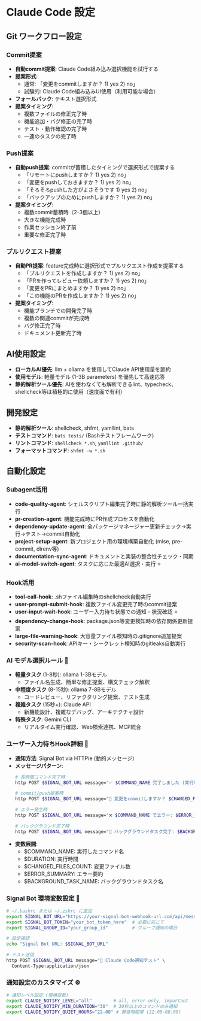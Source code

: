 # Claude Code 設定

## Git ワークフロー設定
### **Commit提案**
- **自動commit提案**: Claude Code組み込み選択機能を試行する
- **提案形式**: 
  - 通常: 「変更をcommitしますか？ 1) yes 2) no」
  - 試験的: Claude Code組み込みUI使用（利用可能な場合）
- **フォールバック**: テキスト選択形式
- **提案タイミング**:
  - 複数ファイルの修正完了時
  - 機能追加・バグ修正の完了時
  - テスト・動作確認の完了時
  - 一連のタスクの完了時

### **Push提案**
- **自動push提案**: commitが蓄積したタイミングで選択形式で提案する
  - 「リモートにpushしますか？ 1) yes 2) no」
  - 「変更をpushしておきますか？ 1) yes 2) no」
  - 「そろそろpushした方がよさそうです 1) yes 2) no」
  - 「バックアップのためにpushしますか？ 1) yes 2) no」
- **提案タイミング**:
  - 複数commit蓄積時（2-3個以上）
  - 大きな機能完成時
  - 作業セッション終了前
  - 重要な修正完了時

### **プルリクエスト提案**
- **自動PR提案**: feature完成時に選択形式でプルリクエスト作成を提案する
  - 「プルリクエストを作成しますか？ 1) yes 2) no」
  - 「PRを作ってレビュー依頼しますか？ 1) yes 2) no」
  - 「変更をPRにまとめますか？ 1) yes 2) no」
  - 「この機能のPRを作成しますか？ 1) yes 2) no」
- **提案タイミング**:
  - 機能ブランチでの開発完了時
  - 複数の関連commitが完成時
  - バグ修正完了時
  - ドキュメント更新完了時

## AI使用設定
- **ローカルAI優先**: llm + ollama を使用してClaude API使用量を節約
- **使用モデル**: 軽量モデル (1-3B parameters) を優先して高速応答
- **静的解析ツール優先**: AIを使わなくても解析できるlint、typecheck、shellcheck等は積極的に使用（速度面で有利）

## 開発設定
- **静的解析ツール**: shellcheck, shfmt, yamllint, bats
- **テストコマンド**: `bats tests/` (Bashテストフレームワーク)
- **リントコマンド**: `shellcheck *.sh`, `yamllint .github/`
- **フォーマットコマンド**: `shfmt -w *.sh`

## 自動化設定
### **Subagent活用**
- **code-quality-agent**: シェルスクリプト編集完了時に静的解析ツール一括実行
- **pr-creation-agent**: 機能完成時にPR作成プロセスを自動化
- **dependency-update-agent**: 全パッケージマネージャー更新チェック→実行→テスト→commit自動化
- **project-setup-agent**: 新プロジェクト用の環境構築自動化 (mise, pre-commit, direnv等)
- **documentation-sync-agent**: ドキュメントと実装の整合性チェック・同期
- **ai-model-switch-agent**: タスクに応じた最適AI選択・実行 ⭐

### **Hook活用**  
- **tool-call-hook**: .shファイル編集時のshellcheck自動実行
- **user-prompt-submit-hook**: 複数ファイル変更完了時のcommit提案
- **user-input-wait-hook**: ユーザー入力待ち状態での通知・状況確認 ⭐
- **dependency-change-hook**: package.json等変更検知時の依存関係更新提案
- **large-file-warning-hook**: 大容量ファイル検知時の.gitignore追加提案  
- **security-scan-hook**: APIキー・シークレット検知時のgitleaks自動実行

### **AI モデル選択ルール** 🧠
- **軽量タスク** (1-8秒): ollama 1-3Bモデル
  - ファイル名生成、簡単な修正提案、構文チェック解釈
- **中程度タスク** (8-15秒): ollama 7-8Bモデル  
  - コードレビュー、リファクタリング提案、テスト生成
- **複雑タスク** (15秒+): Claude API
  - 新機能設計、複雑なデバッグ、アーキテクチャ設計
- **特殊タスク**: Gemini CLI
  - リアルタイム実行確認、Web検索連携、MCP統合

### **ユーザー入力待ちHook詳細** 🔔
- **通知方法**: Signal Bot via HTTPie (動的メッセージ)
- **メッセージパターン**:
  ```bash
  # 長時間コマンド完了時
  http POST $SIGNAL_BOT_URL message="✅ $COMMAND_NAME 完了しました (実行時間: ${DURATION}s)"
  
  # commit/push提案時  
  http POST $SIGNAL_BOT_URL message="📝 変更をcommitしますか？ $CHANGED_FILES_COUNT ファイル修正"
  
  # エラー発生時
  http POST $SIGNAL_BOT_URL message="❌ $COMMAND_NAME でエラー: $ERROR_SUMMARY 対処が必要です"
  
  # バックグラウンド完了時
  http POST $SIGNAL_BOT_URL message="🏃 バックグラウンドタスク完了: $BACKGROUND_TASK_NAME"
  ```
- **変数展開**:
  - $COMMAND_NAME: 実行したコマンド名
  - $DURATION: 実行時間
  - $CHANGED_FILES_COUNT: 変更ファイル数
  - $ERROR_SUMMARY: エラー要約
  - $BACKGROUND_TASK_NAME: バックグラウンドタスク名

### **Signal Bot 環境変数設定** 📡
```bash
# ~/.bashrc または ~/.zshrc に追加
export SIGNAL_BOT_URL="https://your-signal-bot-webhook-url.com/api/message"
export SIGNAL_BOT_TOKEN="your_bot_token_here"  # 必要に応じて
export SIGNAL_GROUP_ID="your_group_id"         # グループ通知の場合

# 設定確認
echo "Signal Bot URL: $SIGNAL_BOT_URL"

# テスト送信
http POST $SIGNAL_BOT_URL message="🤖 Claude Code通知テスト" \
  Content-Type:application/json
```

### **通知設定のカスタマイズ** ⚙️
```bash
# 通知レベル設定 (環境変数)
export CLAUDE_NOTIFY_LEVEL="all"        # all, error-only, important
export CLAUDE_NOTIFY_MIN_DURATION="30"  # 30秒以上のコマンドのみ通知
export CLAUDE_NOTIFY_QUIET_HOURS="22-08" # 静音時間帯 (22:00-08:00)
```
